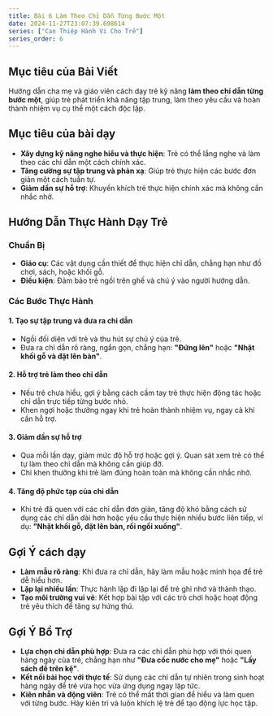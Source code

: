```yaml
---
title: Bài 6 Làm Theo Chỉ Dẫn Từng Bước Một 
date: 2024-11-27T23:07:39.698614
series: ["Can Thiệp Hành Vi Cho Trẻ"] 
series_order: 6
---
```

## Mục tiêu của Bài Viết  

Hướng dẫn cha mẹ và giáo viên cách dạy trẻ kỹ năng **làm theo chỉ dẫn từng bước một**, giúp trẻ phát triển khả năng tập trung, làm theo yêu cầu và hoàn thành nhiệm vụ cụ thể một cách độc lập.  

## Mục tiêu của bài dạy  

- **Xây dựng kỹ năng nghe hiểu và thực hiện**: Trẻ có thể lắng nghe và làm theo các chỉ dẫn một cách chính xác.  
- **Tăng cường sự tập trung và phản xạ**: Giúp trẻ thực hiện các bước đơn giản một cách tuần tự.  
- **Giảm dần sự hỗ trợ**: Khuyến khích trẻ thực hiện chính xác mà không cần nhắc nhở.  

## Hướng Dẫn Thực Hành Dạy Trẻ  

### Chuẩn Bị  

- **Giáo cụ**: Các vật dụng cần thiết để thực hiện chỉ dẫn, chẳng hạn như đồ chơi, sách, hoặc khối gỗ.  
- **Điều kiện**: Đảm bảo trẻ ngồi trên ghế và chú ý vào người hướng dẫn.  

### Các Bước Thực Hành  

#### 1. Tạo sự tập trung và đưa ra chỉ dẫn  
- Ngồi đối diện với trẻ và thu hút sự chú ý của trẻ.  
- Đưa ra chỉ dẫn rõ ràng, ngắn gọn, chẳng hạn: **"Đứng lên"** hoặc **"Nhặt khối gỗ và đặt lên bàn"**.  

#### 2. Hỗ trợ trẻ làm theo chỉ dẫn  
- Nếu trẻ chưa hiểu, gợi ý bằng cách cầm tay trẻ thực hiện động tác hoặc chỉ dẫn trực tiếp từng bước nhỏ.  
- Khen ngợi hoặc thưởng ngay khi trẻ hoàn thành nhiệm vụ, ngay cả khi cần hỗ trợ.  

#### 3. Giảm dần sự hỗ trợ  
- Qua mỗi lần dạy, giảm mức độ hỗ trợ hoặc gợi ý. Quan sát xem trẻ có thể tự làm theo chỉ dẫn mà không cần giúp đỡ.  
- Chỉ khen thưởng khi trẻ làm đúng hoàn toàn mà không cần nhắc nhở.  

#### 4. Tăng độ phức tạp của chỉ dẫn  
- Khi trẻ đã quen với các chỉ dẫn đơn giản, tăng độ khó bằng cách sử dụng các chỉ dẫn dài hơn hoặc yêu cầu thực hiện nhiều bước liên tiếp, ví dụ: **"Nhặt khối gỗ, đặt lên bàn, rồi ngồi xuống"**.  

## Gợi Ý cách dạy  

- **Làm mẫu rõ ràng**: Khi đưa ra chỉ dẫn, hãy làm mẫu hoặc minh họa để trẻ dễ hiểu hơn.  
- **Lặp lại nhiều lần**: Thực hành lặp đi lặp lại để trẻ ghi nhớ và thành thạo.  
- **Tạo môi trường vui vẻ**: Kết hợp bài tập với các trò chơi hoặc hoạt động trẻ yêu thích để tăng sự hứng thú.  

## Gợi Ý Bổ Trợ  

- **Lựa chọn chỉ dẫn phù hợp**: Đưa ra các chỉ dẫn phù hợp với thói quen hàng ngày của trẻ, chẳng hạn như **"Đưa cốc nước cho mẹ"** hoặc **"Lấy sách để trên kệ"**.  
- **Kết nối bài học với thực tế**: Sử dụng các chỉ dẫn tự nhiên trong sinh hoạt hàng ngày để trẻ vừa học vừa ứng dụng ngay lập tức.  
- **Kiên nhẫn và động viên**: Trẻ có thể mất thời gian để hiểu và làm quen với từng bước. Hãy kiên trì và luôn khích lệ trẻ để tạo động lực học tập.  






